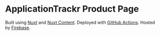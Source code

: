 # ApplicationTrackr Product Page

Built using [Nuxt](https://nuxt.com/) and [Nuxt Content](https://content.nuxtjs.org/). Deployed with [GitHub Actions](https://github.com/features/actions). Hosted by [Firebase](https://firebase.google.com/products/hosting).
